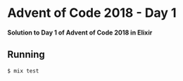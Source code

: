 # Advent of Code 2018 - Day 1

**Solution to Day 1 of Advent of Code 2018 in Elixir**

## Running

```sh
$ mix test
```